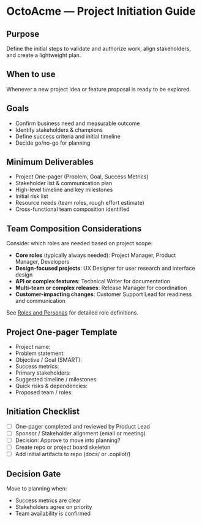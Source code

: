 # OctoAcme — Project Initiation Guide

## Purpose
Define the initial steps to validate and authorize work, align stakeholders, and create a lightweight plan.

## When to use
Whenever a new project idea or feature proposal is ready to be explored.

## Goals
- Confirm business need and measurable outcome
- Identify stakeholders & champions
- Define success criteria and initial timeline
- Decide go/no-go for planning

## Minimum Deliverables
- Project One-pager (Problem, Goal, Success Metrics)
- Stakeholder list & communication plan
- High-level timeline and key milestones
- Initial risk list
- Resource needs (team roles, rough effort estimate)
- Cross-functional team composition identified

## Team Composition Considerations
Consider which roles are needed based on project scope:
- **Core roles** (typically always needed): Project Manager, Product Manager, Developers
- **Design-focused projects**: UX Designer for user research and interface design
- **API or complex features**: Technical Writer for documentation
- **Multi-team or complex releases**: Release Manager for coordination
- **Customer-impacting changes**: Customer Support Lead for readiness and communication

See [Roles and Personas](octoacme-roles-and-personas.md) for detailed role definitions.

## Project One-pager Template
- Project name:
- Problem statement:
- Objective / Goal (SMART):
- Success metrics:
- Primary stakeholders:
- Suggested timeline / milestones:
- Quick risks & dependencies:
- Proposed team / roles:

## Initiation Checklist
- [ ] One-pager completed and reviewed by Product Lead
- [ ] Sponsor / Stakeholder alignment (email or meeting)
- [ ] Decision: Approve to move into planning?
- [ ] Create repo or project board skeleton
- [ ] Add initial artifacts to repo (docs/ or .copilot/)

## Decision Gate
Move to planning when:
- Success metrics are clear
- Stakeholders agree on priority
- Team availability is confirmed
